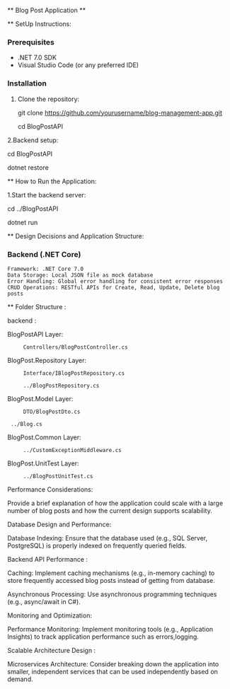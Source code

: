 ** Blog Post Application **

** SetUp Instructions:

### Prerequisites

   - .NET 7.0 SDK
   - Visual Studio Code (or any preferred IDE)

### Installation

1. Clone the repository:
  
   git clone https://github.com/yourusername/blog-management-app.git
   
   cd BlogPostAPI

2.Backend setup:

  cd BlogPostAPI
  
  dotnet restore

** How to Run the Application:

1.Start the backend server:

   cd ../BlogPostAPI
   
   dotnet run

** Design Decisions and Application Structure:

 ### Backend (.NET Core)
	Framework: .NET Core 7.0
	Data Storage: Local JSON file as mock database
	Error Handling: Global error handling for consistent error responses
	CRUD Operations: RESTful APIs for Create, Read, Update, Delete blog posts

** Folder Structure :

backend :

BlogPostAPI Layer:

         Controllers/BlogPostController.cs

BlogPost.Repository Layer:

         Interface/IBlogPostRepository.cs

         ../BlogPostRepository.cs

BlogPost.Model Layer:

         DTO/BlogPostDto.cs

	 ../Blog.cs

BlogPost.Common Layer:

         ../CustomExceptionMiddleware.cs

BlogPost.UnitTest Layer:

         ../BlogPostUnitTest.cs


Performance Considerations:

Provide a brief explanation of how the application could scale with a large number of blog posts and how the current design supports scalability.


Database Design and Performance:

Database Indexing: Ensure that the database used (e.g., SQL Server, PostgreSQL) is properly indexed on frequently queried fields.

Backend API Performance :

Caching: Implement caching mechanisms (e.g., in-memory caching) to store frequently accessed blog posts instead of getting from database.

Asynchronous Processing: Use asynchronous programming techniques (e.g., async/await in C#).

Monitoring and Optimization:

Performance Monitoring: Implement monitoring tools (e.g., Application Insights) to track application performance such as errors,logging.

Scalable Architecture Design :

Microservices Architecture: Consider breaking down the application into smaller, independent services that can be used independently based on demand.

	 
